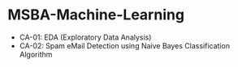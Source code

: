 # MSBA-Machine-Learning

- CA-01: EDA (Exploratory Data Analysis)
- CA-02: Spam eMail Detection using Naive Bayes Classification Algorithm
